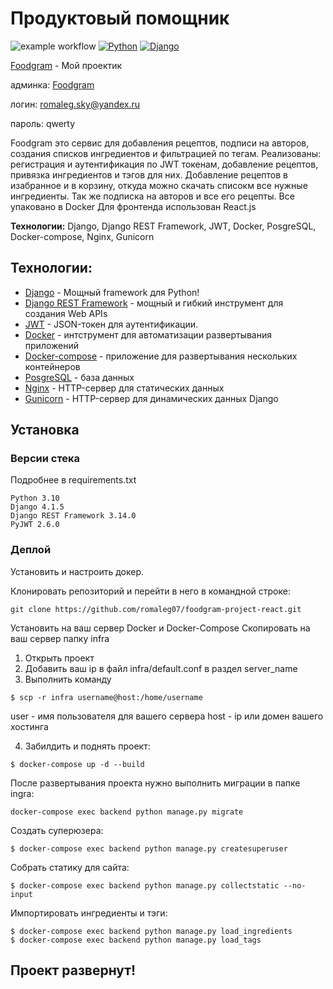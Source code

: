 # Продуктовый помощник
![example workflow](https://github.com/romaleg07/foodgram-project-react/actions/workflows/foodgram_workflow.yml/badge.svg)
[![Python](https://img.shields.io/badge/-Python-464641?style=flat-square&logo=Python)](https://www.python.org/)
[![Django](https://img.shields.io/badge/-Django-464646?style=flat-square&logo=Django)](https://www.djangoproject.com/)

[Foodgram](http://158.160.7.58/) - Мой проектик

админка: [Foodgram](http://158.160.27.117/amin)

логин: romaleg.sky@yandex.ru

пароль: qwerty

Foodgram это сервис для добавления рецептов, подписи на авторов, создания списков ингредиентов и фильтрацией по тегам.
Реализованы: регистрация и аутентификация по JWT токенам, добавление рецептов, привязка ингредиентов и тэгов для них. Добавление рецептов в изабранное и в корзину, откуда можно скачать списокм все нужные ингредиенты. Так же подписка на авторов и все его рецепты.
Все упаковано в Docker
Для фронтенда использован React.js

**Технологии:** Django, Django REST Framework, JWT, Docker, PosgreSQL, Docker-compose, Nginx, Gunicorn

## Технологии:
- [Django](https://www.djangoproject.com/) - Мощный framework для Python!
- [Django REST Framework](https://www.django-rest-framework.org) - мощный и гибкий инструмент для создания Web APIs
- [JWT](https://django-rest-framework-simplejwt.readthedocs.io/en/latest/) - JSON-токен для аутентификации.
- [Docker](https://www.docker.com) - интструмент для автоматизации развертывания приложений
- [Docker-compose](https://docs.docker.com/compose/) - приложение для развертывания нескольких контейнеров
- [PosgreSQL](https://www.postgresql.org) - база данных
- [Nginx](https://nginx.org/) - HTTP-сервер для статических данных
- [Gunicorn](https://gunicorn.org) - HTTP-сервер для динамических данных Django

## Установка

### Версии стека
Подробнее в requirements.txt
```
Python 3.10
Django 4.1.5
Django REST Framework 3.14.0
PyJWT 2.6.0
``` 

### Деплой
Установить и настроить докер.

Клонировать репозиторий и перейти в него в командной строке:
```
git clone https://github.com/romaleg07/foodgram-project-react.git
``` 
Установить на ваш сервер Docker и Docker-Compose 
Скопировать на ваш сервер папку infra
1) Открыть проект
2) Добавить ваш ip в файл infra/default.conf в раздел server_name
3) Выполнить команду 
```
$ scp -r infra username@host:/home/username
``` 
user - имя пользователя для вашего сервера
host - ip или домен вашего хостинга

4) Забилдить и поднять проект:
```
$ docker-compose up -d --build 
``` 
После развертывания проекта нужно выполнить миграции в папке ingra:
```
docker-compose exec backend python manage.py migrate
```
Создать суперюзера:
```
$ docker-compose exec backend python manage.py createsuperuser
```
Собрать статику для сайта:
```
$ docker-compose exec backend python manage.py collectstatic --no-input
```
Импортировать ингредиенты и тэги:
```
$ docker-compose exec backend python manage.py load_ingredients
$ docker-compose exec backend python manage.py load_tags
```


## Проект развернут!
